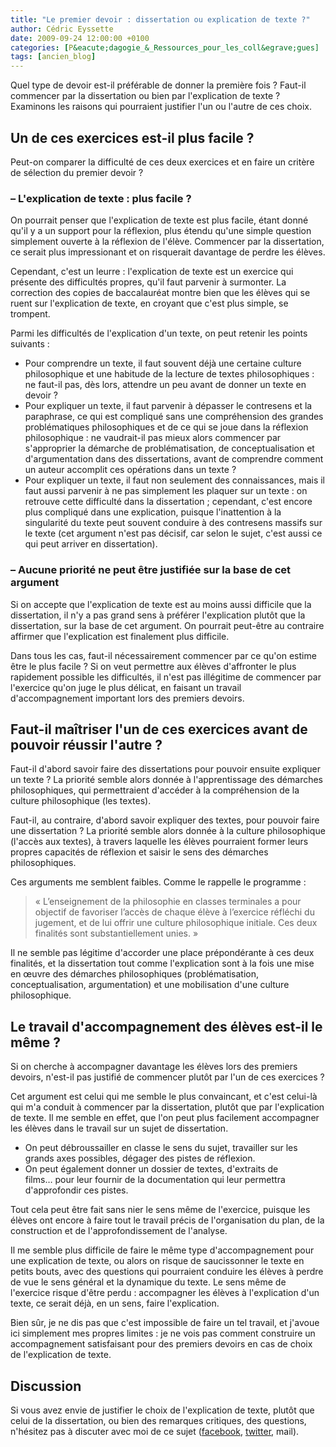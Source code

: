 ```yaml
---
title: "Le premier devoir : dissertation ou explication de texte ?"
author: Cédric Eyssette
date: 2009-09-24 12:00:00 +0100
categories: [P&eacute;dagogie_&_Ressources_pour_les_coll&egrave;gues]
tags: [ancien_blog]
---
```


Quel type de devoir est-il préférable de donner la première fois ? Faut-il commencer par la dissertation ou bien par l'explication de texte ? Examinons les raisons qui pourraient justifier l'un ou l'autre de ces choix.

## Un de ces exercices est-il plus facile ?

Peut-on comparer la difficulté de ces deux exercices et en faire un critère de sélection du premier devoir ?

### – L'explication de texte : plus facile ?

On pourrait penser que l'explication de texte est plus facile, étant donné qu'il y a un support pour la réflexion, plus étendu qu'une simple question simplement ouverte à la réflexion de l'élève. Commencer par la dissertation, ce serait plus impressionant et on risquerait davantage de perdre les élèves.

Cependant, c'est un leurre : l'explication de texte est un exercice qui présente des difficultés propres, qu'il faut parvenir à surmonter. La correction des copies de baccalauréat montre bien que les élèves qui se ruent sur l'explication de texte, en croyant que c'est plus simple, se trompent.

Parmi les difficultés de l'explication d'un texte, on peut retenir les points suivants :
- Pour comprendre un texte, il faut souvent déjà une certaine culture philosophique et une habitude de la lecture de textes philosophiques : ne faut-il pas, dès lors, attendre un peu avant de donner un texte en devoir ?
- Pour expliquer un texte, il faut parvenir à dépasser le contresens et la paraphrase, ce qui est compliqué sans une compréhension des grandes problématiques philosophiques et de ce qui se joue dans la réflexion philosophique : ne vaudrait-il pas mieux alors commencer par s'approprier la démarche de problématisation, de conceptualisation et d'argumentation dans des dissertations, avant de comprendre comment un auteur accomplit ces opérations dans un texte ?
- Pour expliquer un texte, il faut non seulement des connaissances, mais il faut aussi parvenir à ne pas simplement les plaquer sur un texte : on retrouve cette difficulté dans la dissertation ; cependant, c'est encore plus compliqué dans une explication, puisque l'inattention à la singularité du texte peut souvent conduire à des contresens massifs sur le texte (cet argument n'est pas décisif, car selon le sujet, c'est aussi ce qui peut arriver en dissertation).

### – Aucune priorité ne peut être justifiée sur la base de cet argument

Si on accepte que l'explication de texte est au moins aussi difficile que la dissertation, il n'y a pas grand sens à préférer l'explication plutôt que la dissertation, sur la base de cet argument. On pourrait peut-être au contraire affirmer que l'explication est finalement plus difficile.

Dans tous les cas, faut-il nécessairement commencer par ce qu'on estime être le plus facile ? Si on veut permettre aux élèves d'affronter le plus rapidement possible les difficultés, il n'est pas illégitime de commencer par l'exercice qu'on juge le plus délicat, en faisant un travail d'accompagnement important lors des premiers devoirs.


## Faut-il maîtriser l'un de ces exercices avant de pouvoir réussir l'autre ?

Faut-il d'abord savoir faire des dissertations pour pouvoir ensuite expliquer un texte ? La priorité semble alors donnée à l'apprentissage des démarches philosophiques, qui permettraient d'accéder à la compréhension de la culture philosophique (les textes).

Faut-il, au contraire, d'abord savoir expliquer des textes, pour pouvoir faire une dissertation ? La priorité semble alors donnée à la culture philosophique (l'accès aux textes), à travers laquelle les élèves pourraient former leurs propres capacités de réflexion et saisir le sens des démarches philosophiques.

Ces arguments me semblent faibles. Comme le rappelle le programme :

>« L’enseignement de la philosophie en classes terminales a pour objectif de favoriser l’accès de chaque élève à l’exercice réfléchi du jugement, et de lui offrir une culture philosophique initiale. Ces deux finalités sont substantiellement unies. »

Il ne semble pas légitime d'accorder une place prépondérante à ces deux finalités, et la dissertation tout comme l'explication sont à la fois une mise en œuvre des démarches philosophiques (problématisation, conceptualisation, argumentation) et une mobilisation d'une culture philosophique.


## Le travail d'accompagnement des élèves est-il le même ?

Si on cherche à accompagner davantage les élèves lors des premiers devoirs, n'est-il pas justifié de commencer plutôt par l'un de ces exercices ?

Cet argument est celui qui me semble le plus convaincant, et c'est celui-là qui m'a conduit à commencer par la dissertation, plutôt que par l'explication de texte. Il me semble en effet, que l'on peut plus facilement accompagner les élèves dans le travail sur un sujet de dissertation.

- On peut débroussailler en classe le sens du sujet, travailler sur les grands axes possibles, dégager des pistes de réflexion.
- On peut également donner un dossier de textes, d'extraits de films… pour leur fournir de la documentation qui leur permettra d'approfondir ces pistes.

Tout cela peut être fait sans nier le sens même de l'exercice, puisque les élèves ont encore à faire tout le travail précis de l'organisation du plan, de la construction et de l'approfondissement de l'analyse.

Il me semble plus difficile de faire le même type d'accompagnement pour une explication de texte, ou alors on risque de saucissonner le texte en petits bouts, avec des questions qui pourraient conduire les élèves à perdre de vue le sens général et la dynamique du texte. Le sens même de l'exercice risque d'être perdu : accompagner les élèves à l'explication d'un texte, ce serait déjà, en un sens, faire l'explication.

Bien sûr, je ne dis pas que c'est impossible de faire un tel travail, et j'avoue ici simplement mes propres limites : je ne vois pas comment construire un accompagnement satisfaisant pour des premiers devoirs en cas de choix de l'explication de texte.

## Discussion

Si vous avez envie de justifier le choix de l'explication de texte, plutôt que celui de la dissertation, ou bien des remarques critiques, des questions, n'hésitez pas à discuter avec moi de ce sujet ([facebook](https://www.facebook.com/cedric.eyssette/posts/10157527285308042), [twitter](https://twitter.com/Cedric_Eyssette/status/1275109722534920192), mail).